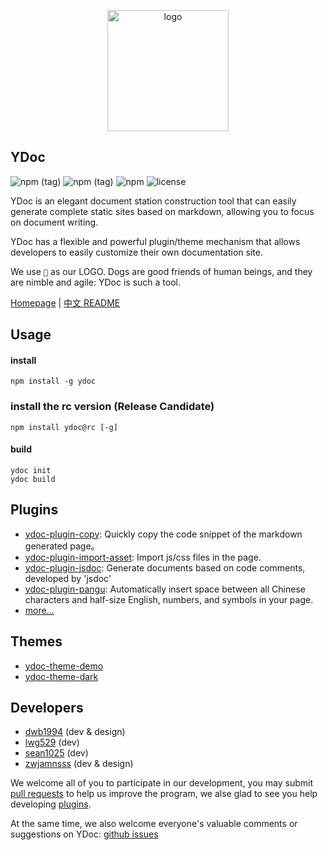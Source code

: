 <p align="center">
  <a href="https://ydoc.ymfe.org/">
    <img src="https://ws1.sinaimg.cn/large/006FkmqZly1fpswv9gzalj305e05ft98.jpg" width="194" alt="logo" srcSet="https://ws1.sinaimg.cn/large/006FkmqZly1fpswvk5qsyj30as0au75x.jpg 2x" />
  </a>
</p>

## YDoc

![npm (tag)](https://img.shields.io/npm/v/ydoc.svg)
![npm (tag)](https://img.shields.io/npm/v/ydoc/rc.svg)
![npm](https://img.shields.io/npm/dm/localeval.svg)
![license](https://img.shields.io/github/license/YMFE/ydoc.svg)

YDoc is an elegant document station construction tool that can easily generate complete static sites based on markdown, allowing you to focus on document writing.

YDoc has a flexible and powerful plugin/theme mechanism that allows developers to easily customize their own documentation site.

We use `🐶` as our LOGO. Dogs are good friends of human beings, and they are nimble and agile: YDoc is such a tool.

[Homepage](https://ydoc.ymfe.org/) | [中文 README](https://github.com/YMFE/ydoc/blob/master/README.md)

## Usage

#### install
```
npm install -g ydoc
```

### install the rc version (Release Candidate)
```
npm install ydoc@rc [-g]
```

#### build
```
ydoc init
ydoc build
```

## Plugins

- [ydoc-plugin-copy](https://www.npmjs.com/package/ydoc-plugin-copy): Quickly copy the code snippet of the markdown generated page。
- [ydoc-plugin-import-asset](https://www.npmjs.com/package/ydoc-plugin-import-asset): Import js/css files in the page.
- [ydoc-plugin-jsdoc](https://www.npmjs.com/package/ydoc-plugin-jsdoc): Generate documents based on code comments, developed by 'jsdoc'
- [ydoc-plugin-pangu](https://www.npmjs.com/package/ydoc-plugin-pangu): 
Automatically insert space between all Chinese characters and half-size English, numbers, and symbols in your page.
- [more... ](https://ydoc.ymfe.org/plugin/index.html)

## Themes

- [ydoc-theme-demo](https://www.npmjs.com/package/ydoc-theme-demo)
- [ydoc-theme-dark](https://www.npmjs.com/package/ydoc-theme-dark)

## Developers

- [dwb1994](https://github.com/dwb1994) (dev & design)
- [lwg529](https://github.com/lwg529) (dev)
- [sean1025](https://github.com/hellosean1025) (dev)
- [zwjamnsss](https://github.com/amnsss) (dev & design)

We welcome all of you to participate in our development, you may submit [pull requests](https://github.com/YMFE/ydoc/pulls) to help us improve the program, we alse glad to see you help developing [plugins](https://ydoc.ymfe.org/plugin/index.html).

At the same time, we also welcome everyone's valuable comments or suggestions on YDoc: [github issues](https://github.com/YMFE/ydoc/issues)